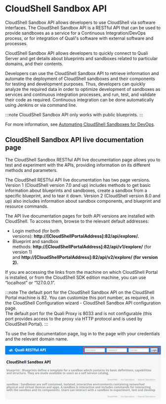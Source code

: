 # CloudShell Sandbox API

CloudShell Sandbox API allows developers to use CloudShell via software interfaces. The CloudShell Sandbox API is a RESTful API that can be used to provide sandboxes as a service for a Continuous Integration/DevOps process, or for integration of Quali's software with external software and processes.

CloudShell Sandbox API allows developers to quickly connect to Quali Server and get details about blueprints and sandboxes related to particular domains, and their contents.

Developers can use the CloudShell Sandbox API to retrieve information and automate the deployment of CloudShell sandboxes and their components for testing and development purposes. Thus, developers can quickly analyze the required data in order to optimize development of sandboxes as services and continuous integration processes, and run, test, and validate their code as required. Continuous integration can be done automatically using Jenkins or via command line.

:::note
CloudShell Sandbox API only works with public blueprints.
:::

For more information, see [Automating CloudShell Sandboxes for DevOps](http://localhost:3000/cloudshell-help/next/devguide/available-cs-api/automate-cs-sandboxes-for-devops).

## CloudShell Sandbox API live documentation page

The CloudShell Sandbox RESTful API live documentation page allows you to test and experiment with the APIs, providing information on its different methods and parameters.

The CloudShell RESTful API live documentation has two page versions. Version 1 (CloudShell version 7.0 and up) includes methods to get basic information about blueprints and sandboxes, create a sandbox from a specific blueprint, and to tear it down. Version 2 (CloudShell version 8.0 and up) also includes information about sandbox components, and blueprint and resource commands.

The API live documentation pages for both API versions are installed with CloudShell. To access them, browse to the relevant default addresses:  

- Login method (for both versions): **http://\[CloudShellPortalAddress\]:82/api/explore/.**
- Blueprint and sandbox methods: **http://\[CloudShellPortalAddress\]:82/api/v1/explore/** (for version 1) <br/> and **http://\[CloudShellPortalAddress\]:82/api/v2/explore/ (for version 2).**

If you are accessing the links from the machine on which CloudShell Portal is installed, or from the CloudShell SDK edition machine, you can use “localhost” or “127.0.0.1”.

:::note
The default port for the CloudShell Sandbox API on the CloudShell Portal machine is 82. You can customize this port number, as required, in the CloudShell Configuration wizard - CloudShell Sandbox API configuration page.  
The default port for the Quali Proxy is 8033 and is not configurable (this port provides access to the proxy via HTTP protocol and is used by CloudShell Portal).
:::

To use the live documentation page, log in to the page with your credentials and the relevant domain name.

![](/Images/API/SWAGGER-login2.png)